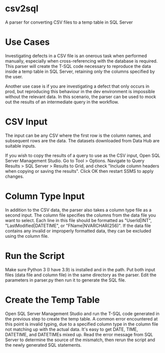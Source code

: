 # csv2sql
A parser for converting CSV files to a temp table in SQL Server

# Use Cases
Investigating defects in a CSV file is an onerous task when performed manually, especially when cross-referencing with the database is required. This parser will create the T-SQL code necessary to reproduce the data inside a temp table in SQL Server, retaining only the columns specified by the user.

Another use case is if you are investigating a defect that only occurs in prod, but reproducing this behaviour in the dev environment is impossible without the relevant data. In this scenario, the parser can be used to mock out the results of an intermediate query in the workflow.

# CSV Input
The input can be any CSV where the first row is the column names, and subsequent rows are the data. The datasets downloaded from Data Hub are suitable inputs.

If you wish to copy the results of a query to use as the CSV input, Open SQL Server Management Studio. Go to Tool > Options. Navigate to Query Results > SQL Server > Results to Grid, and check "Include column headers when copying or saving the results". Click OK then restart SSMS to apply changes.

# Column Type Input
In addition to the CSV data, the parser also takes a column type file as a second input.  The column file specifies the columns from the data file you want to select. Each line in this file should be formatted as "UserId|INT", "LastModified|DATETIME", or "FName|NVARCHAR(256)". If the data file contains any invalid or improperly formatted data, they can be excluded using the column file.

# Run the Script
Make sure Python 3 (I have 3.9) is installed and in the path. Put both input files (data file and column file) in the same directory as the parser. Edit the parameters in parser.py then run it to generate the SQL file.

# Create the Temp Table
Open SQL Server Management Studio and run the T-SQL code generated in the previous step to create the temp table. A common error encountered at this point is invalid typing, due to a specified column type in the column file not matching up with the actual data. It's easy to get DATE, TIME, DATETIME, and DATETIMEs mixed up. Read the error message from SQL Server to determine the source of the mismatch, then rerun the script and the newly generated SQL statements.

